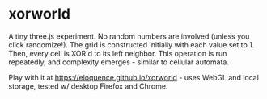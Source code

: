 # xorworld

A tiny three.js experiment. No random numbers are involved (unless you click randomize!).
The grid is constructed initially with each value set to 1. Then, every cell
is XOR'd to its left neighbor. This operation is run repeatedly, and
complexity emerges - similar to cellular automata.

Play with it at https://eloquence.github.io/xorworld - uses WebGL and local storage,
tested w/ desktop Firefox and Chrome.
